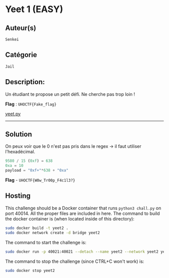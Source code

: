 # Yeet 1 (EASY)

## Auteur(s)
`Senkei`

## Catégorie
`Jail`

## Description:
Un étudiant te propose un petit défi. Ne cherche pas trop loin !

**Flag** : `UHOCTF{Fake_flag}`

[yeet.py](src/yeet.py)

---

## Solution


On peux voir que le 0 n'est pas pris dans le regex -> il faut utiliser l'hexadécimal.

```python
9580 / 15 (0xf) = 638 
0xa = 10
payload = "0xf+"*638 + "0xa"
```

**Flag** - `UHOCTF{W0w_Tr00p_F4c1l3?}`

## Hosting
This challenge should be a Docker container that runs `python3 chall.py` on port 40014. All the proper files are included in here. The command to build the docker container is (when located inside of this directory):

```bash
sudo docker build -t yeet2 .
sudo docker network create -d bridge yeet2
```

The command to start the challenge is:

```bash
sudo docker run -p 40021:40021 --detach --name yeet2 --network yeet2 yeet2:latest
```

The command to stop the challenge (since CTRL+C won't work) is:

```bash
sudo docker stop yeet2
```

